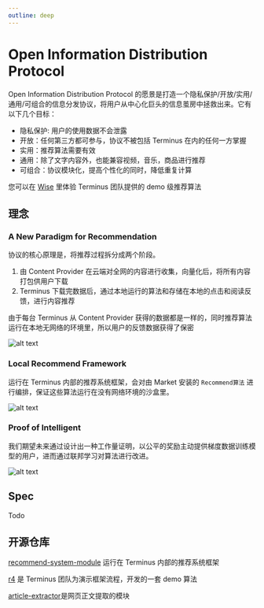 ```yaml
---
outline: deep
---
```


# Open Information Distribution Protocol

Open Information Distribution Protocol 的愿景是打造一个隐私保护/开放/实用/通用/可组合的信息分发协议，将用户从中心化巨头的信息茧房中拯救出来。它有以下几个目标：

- 隐私保护: 用户的使用数据不会泄露
- 开放：任何第三方都可参与，协议不被包括 Terminus 在内的任何一方掌握
- 实用：推荐算法需要有效
- 通用：除了文字内容外，也能兼容视频，音乐，商品进行推荐
- 可组合：协议模块化，提高个性化的同时，降低重复计算

您可以在 [Wise](../../how-to/terminus/wise/index.md#recommend) 里体验 Terminus 团队提供的 demo 级推荐算法

## 理念

### A New Paradigm for Recommendation

协议的核心原理是，将推荐过程拆分成两个阶段。

1. 由 Content Provider 在云端对全网的内容进行收集，向量化后，将所有内容打包供用户下载
2. Terminus 下载完数据后，通过本地运行的算法和存储在本地的点击和阅读反馈，进行内容推荐

由于每台 Terminus 从 Content Provider 获得的数据都是一样的，同时推荐算法运行在本地无网络的环境里，所以用户的反馈数据获得了保密

![alt text](/images/overview/protocol/recommend1.jpeg)

### Local Recommend Framework

运行在 Terminus 内部的推荐系统框架，会对由 Market 安装的 `Recommend算法` 进行编排，保证这些算法运行在没有网络环境的沙盒里。

![alt text](/images/overview/protocol/recommend2.jpeg)

### Proof of Intelligent

我们期望未来通过设计出一种工作量证明，以公平的奖励主动提供梯度数据训练模型的用户，进而通过联邦学习对算法进行改进。

![alt text](/images/overview/protocol/recommend3.jpeg)

## Spec

Todo

## 开源仓库

[recommend-system-module](https://github.com/beclab/recommend-system-module) 运行在 Terminus 内部的推荐系统框架

[r4](https://github.com/beclab/r4) 是 Terminus 团队为演示框架流程，开发的一套 demo 算法

[article-extractor](https://github.com/beclab/article-extractor)是网页正文提取的模块

